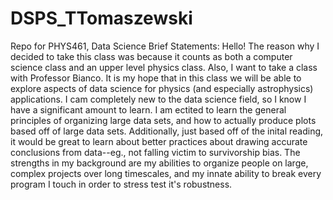 # DSPS_TTomaszewski
Repo for PHYS461, Data Science
Brief Statements:
Hello! The reason why I decided to take this class was because it counts as both a computer science class and an upper level physics class. Also, I want to take a class with Professor Bianco.
It is my hope that in this class we will be able to explore aspects of data science for physics (and especially astrophysics) applications. I cam completely new to the data science field, so I know I have a significant amount to learn. I am ectited to learn the general principles of organizing large data sets, and how to actually produce plots based off of large data sets. Additionally, just based off of the inital reading, it would be great to learn about better practices about drawing accurate conclusions from data--eg., not falling victim to survivorship bias. 
The strengths in my background are my abilities to organize people on large, complex projects over long timescales, and my innate ability to break every program I touch in order to stress test it's robustness.
